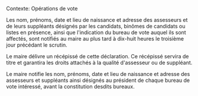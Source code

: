 Contexte: Opérations de vote

Les nom, prénoms, date et lieu de naissance et adresse des assesseurs et de leurs suppléants désignés par les candidats, binômes de candidats ou listes en présence, ainsi que l'indication du bureau de vote auquel ils sont affectés, sont notifiés au maire au plus tard à dix-huit heures le troisième jour précédant le scrutin.

Le maire délivre un récépissé de cette déclaration. Ce récépissé servira de titre et garantira les droits attachés à la qualité d'assesseur ou de suppléant.

Le maire notifie les nom, prénoms, date et lieu de naissance et adresse des assesseurs et suppléants ainsi désignés au président de chaque bureau de vote intéressé, avant la constitution desdits bureaux.
